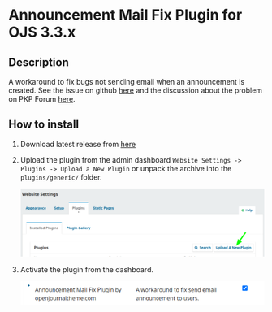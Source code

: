 # Announcement Mail Fix Plugin for OJS 3.3.x

## Description
A workaround to fix bugs not sending email when an announcement is created.
See the issue on github [here](https://github.com/pkp/pkp-lib/issues/7213) and the discussion about the problem on PKP Forum [here](https://forum.pkp.sfu.ca/t/announcement-mass-email-in-not-working-on-ojs-3-3-x/67472).


## How to install
1. Download latest release from [here](https://github.com/openjournalteam/announcementMailFix)
2. Upload the plugin from the admin dashboard `Website Settings -> Plugins -> Upload a New Plugin` or unpack the archive into the `plugins/generic/` folder.
   
   ![content](/images/uploadnewplugin.png)
   
3. Activate the plugin from the dashboard.
   
   ![content](/images/activate.png)
